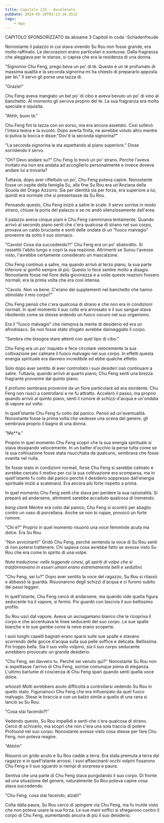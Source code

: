 ```yaml
---
title: Capitolo 133 - Avvelenato
pubDate: 2024-05-28T03:13:16.351Z
tags:
    - mga
---
```



CAPITOLO SPONSORIZZATO da akisame
3 Capitoli in coda
-Schadenfreude


Nonostante il palazzo in cui stava vivendo Su Rou non fosse grande, era molto raffinato. Le decorazioni erano particolari e sontuose. Dalla fragranza che aleggiava per le stanze, si capiva che era la residenza di una donna.


"Signorino Chu Feng, prego beva un po' di tè. Questo è un tè profumato di massima qualità e la seconda signorina mi ha chiesto di prepararlo apposta per lei." Il servo gli porse una tazza di.


"Grazie!"


Chu Feng aveva mangiato un bel po' di cibo e aveva bevuto un po' di vino al banchetto. Al momento gli serviva proprio del tè. La sua fragranza era molto speciale e squisita.


"Ahhh, buon tè."


Chu Feng finì la tazza con un sorso, ma era ancora assetato. Così sollevò l'intera teiera e la svuotò. Dopo averla finita, ne avrebbe voluto altro mentre si puliva la bocca e disse:"Dov'è la seconda signorina?"


"La seconda signorina la sta aspettando al piano superiore." Disse sorridendo il servo.


"Oh? Devo andare su?" Chu Feng lo trovò un po' strano. Perché l'aveva invitato ma non era andata ad accoglierlo personalmente e invece doveva andare lui a trovarla?


Tuttavia, dopo aver riflettuto un po', Chu Feng poteva capire. Nonostante fosse un ospite della famiglia Su, alla fine Su Rou era un'Anziana della Scuola del Drago Azzurro. Sia per identità sia per forza, era superiore a lui, quindi era normale che si presentasse da Su Rou.


Pensando questo, Chu Feng iniziò a salire le scale. Il servo sorrise in modo strano, chiuse la porta del palazzo e se ne andò silenziosamente dall'area.


Il palazzo aveva cinque piani e Chu Feng camminava lentamente. Quando arrivò al secondo piano sentì che c'era qualcosa di strano nel suo corpo, provava un caldo bruciante e sentì delle ondate di un "fuoco malvagio" provenire da sotto il suo stomaco.


"Cavolo! Cosa sta succedendo?!" Chu Feng era un po' sbalordito. Si rassettò l'abito lungo e coprì la sua reazione. Altrimenti se Surou l'avesse visto, l'avrebbe certamente considerato un mascalzone.


Chu Feng continuò a salire, ma quando arrivò al terzo piano, la sua parte inferiore si gonfiò sempre di più. Questo lo fece sentire molto a disagio. Nonostante fosse nel fiore della giovinezza e a volte queste reazioni fossero normali, era la prima volta che era così intensa.


"Cavolo. Non va bene. C'erano dei supplementi nel banchetto che hanno stimolato il mio corpo?"


Chu Feng pensò che c'era qualcosa di strano e che non era in condizioni normali. In quel momento il suo collo era arrossato e il suo sangue stava ribollendo come se stesse ardendo un fuoco oscuro nel suo organismo.


Era il "fuoco malvagio" che riempiva la mente di desiderio ed era un afrodisiaco. Se non fosse stato sfogato avrebbe danneggiato il corpo.


"Sembra che bisogna stare attenti con quel tipo di cibo."


Chu Feng era un po' inquieto e fece circolare velocemente la sua coltivazione per calmare il fuoco malvagio nel suo corpo. In effetti questa energia spirituale era davvero incredibile ed ebbe qualche effetto.


Solo dopo aver sentito di aver controllato i suoi desideri osò continuare a salire. Tuttavia, quando arrivò al quarto piano, Chu Feng sentì una brezza fragrante provenire dal quinto piano.


Il profumo sembrava provenire da un fiore particolare ed era stordente. Chu Feng non riuscì a controllarsi e ne fu attratto. Accelerò il passo, ma proprio quando arrivò al quinto piano, sentì il rumore di schizzi d'acqua e un'ondata di vapore sul volto.


In quell'istante Chu Feng fu colto dal panico. Pensò ad un'eventualità. Nonostante fosse la prima volta che vedesse una scena del genere, gli sembrava proprio il bagno di una donna.


"Me**a."


Proprio in quel momento Chu Feng scoprì che la sua energia spirituale si stava dissipando velocemente.
In un batter d'occhio la perse tutta come se la sua coltivazione fosse stata risucchiata da qualcuno, sembrava che fosse svanita nel nulla.


Se fosse stato in condizioni normali, forse Chu Feng si sarebbe calmato e avrebbe cercato il motivo per cui la sua coltivazione era scomparsa, ma in quell'istante fu colto dal panico perché il desiderio soppresso dall'energia spirituale iniziò a scatenarsi. Era ancora più forte rispetto a prima.


In quel momento Chu Feng sentì che stava per perdere la sua razionalità. Si preparò ad andarsene, altrimenti sarebbe accaduto qualcosa di tremendo.


*bang clank* Mentre era colto dal panico, Chu Feng si scontrò per sbaglio contro un vaso di porcellana. Anche se non lo ruppe, provocò un forte rumore.


"Chi è?" Proprio in quel momento risuonò una voce femminile acuta ma dolce. Era Su Rou.


"Non avvicinarti!" Gridò Chu Feng, perché sentendo la voce di Su Rou sentì di non potersi trattenere. Chi sapeva cosa avrebbe fatto se avesse visto Su Rou che era come lo spirito di una volpe.


<em>Nota traduzione: nelle leggende cinesi, gli spiriti di volpe che si trasformavano in esseri umani erano estremamente belli e seduttivi.</em>


"Chu Feng, sei tu?" Dopo aver sentito la voce del ragazzo, Su Rou si rilassò e abbassò la guardia. Risuonarono degli schizzi d'acqua e ci furono subito dei passi leggeri.


In quell'istante, Chu Feng cercò di andarsene, ma quando vide quella figura seducente tra il vapore, si fermò. Poi guardò con lascivia il suo bellissimo profilo.


Su Rou uscì dal vapore. Aveva un asciugamano bianco che le ricopriva il corpo e che accentuava le linee seducenti del suo corpo. Le sue spalle bianche e le sue gambe come la neve erano scoperte.


I suoi lunghi capelli bagnati erano sparsi sulle sue spalle e stavano scorrendo delle gocce d'acqua sulla sua pelle soffice e delicata. Bellissima. Fin troppo bella. Sia il suo volto volpino, sia il suo corpo seducente avrebbero provocato un grande desiderio.


"Chu Feng, sei davvero tu. Perché sei venuto qui?" Nonostante Su Rou non si aspettasse l'arrivo di Chu Feng, sorrise comunque piena di eleganza. L'ultimo barlume di coscienza di Chu Feng sparì quando sentì quella voce dolce.


*whoosh* Molti avrebbero avuto difficoltà a controllarsi vedendo Su Rou in quello stato. Figuriamoci Chu Feng che era influenzato da quel fuoco malvagio. Stese le braccia e con un balzo simile a quello di una rana si lanciò su Su Rou.


"Cosa stai facendo?!"


Vedendo questo, Su Rou impallidì e sentì che c'era qualcosa di strano. Cercò di schivarlo, ma scoprì che non c'era una sola traccia di potere Profound nel suo corpo. Nonostante avesse visto cosa stesse per fare Chu Feng, non poteva reagire.


"Ahhhh"


Risuonò un grido acuto e Su Rou cadde a terra. Era stata premuta a terra dal ragazzo e in quell'istante arrossì. I suoi affascinanti occhi volpini fissarono Chu Feng e il suo sguardo si riempì di sorpresa e paura.


Sentiva che una parte di Chu Feng stava pungolando il suo corpo. Di fronte ad una situazione del genere, naturalmente Su Rou poteva capire cosa stava succedendo.


"Chu Feng, cosa stai facendo, alzati!"


Colta dalla paura, Su Rou cercò di spingere via Chu Feng, ma fu inutile visto che non poteva usare la sua forza. Le sue mani soffici si sfregarono contro il corpo di Chu Feng, aumentando ancora di più il suo desiderio.






